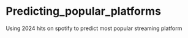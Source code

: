 # Predicting_popular_platforms
Using 2024 hits on spotify to predict most popular streaming platform
